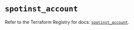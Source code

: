 # `spotinst_account`

Refer to the Terraform Registry for docs: [`spotinst_account`](https://registry.terraform.io/providers/spotinst/spotinst/1.207.0/docs/resources/account).
